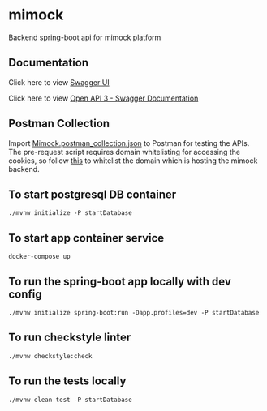 # mimock

Backend spring-boot api for mimock platform

## Documentation

Click here to view [Swagger UI](http://localhost:8080/swagger-ui/index.html)

Click here to view [Open API 3 - Swagger Documentation](http://localhost:8080/v3/api-docs/)

## Postman Collection

Import [Mimock.postman_collection.json](Mimock.postman_collection.json) to Postman for testing the APIs. The pre-request script requires domain whitelisting for accessing the cookies, so follow [this](https://learning.postman.com/docs/sending-requests/cookies/#whitelisting-domains-for-programmatic-access-of-cookies) to whitelist the domain which is hosting the mimock backend.

## To start postgresql DB container

```shell
./mvnw initialize -P startDatabase
```

## To start app container service

```shell
docker-compose up
```

## To run the spring-boot app locally with dev config

```shell
./mvnw initialize spring-boot:run -Dapp.profiles=dev -P startDatabase
```
## To run checkstyle linter

```shell
./mvnw checkstyle:check
```

## To run the tests locally

```shell
./mvnw clean test -P startDatabase 
```
